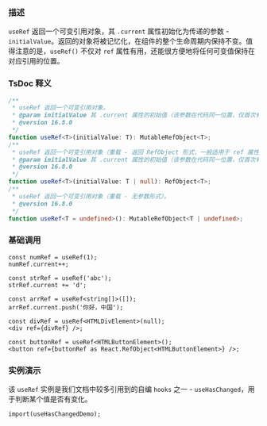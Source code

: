 ### 描述
`useRef` 返回一个可变引用对象，其 `.current` 属性初始化为传递的参数 - `initialValue`。返回的对象将被记忆化，在组件的整个生命周期内保持不变。值得注意的是，`useRef()` 不仅对 `ref` 属性有用，还能很方便地将任何可变值保持在对应引用的位置。

### TsDoc 释义
```ts
/**
 * useRef 返回一个可变引用对象。
 * @param initialValue 其 .current 属性的初始值（该参数在代码同一位置，仅首次有效）。
 * @version 16.8.0
 */
function useRef<T>(initialValue: T): MutableRefObject<T>;
/**
 * useRef 返回一个可变引用对象（重载 - 返回 RefObject 形式，一般适用于 ref 属性，需启用 tsconfig 的 strictNullChecks 选项）。
 * @param initialValue 其 .current 属性的初始值（该参数在代码同一位置，仅首次有效）。
 * @version 16.8.0
 */
function useRef<T>(initialValue: T | null): RefObject<T>;
/**
 * useRef 返回一个可变引用对象（重载 - 无参数形式）。
 * @version 16.8.0
 */
function useRef<T = undefined>(): MutableRefObject<T | undefined>;
```

### 基础调用
```tsx
const numRef = useRef(1);
numRef.current++;

const strRef = useRef('abc');
strRef.current += 'd';

const arrRef = useRef<string[]>([]);
arrRef.current.push('你好，中国');

const divRef = useRef<HTMLDivElement>(null);
<div ref={divRef} />;

const buttonRef = useRef<HTMLButtonElement>();
<button ref={buttonRef as React.RefObject<HTMLButtonElement>} />;
```

### 实例演示
该 `useRef` 实例是我们文档中较多引用到的自编 `hooks` 之一 - `useHasChanged`，用于判断某个值是否有变化。
```demo
import(useHasChangedDemo);
```